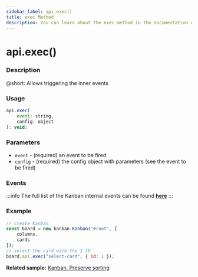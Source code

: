 ```yaml
---
sidebar_label: api.exec()
title: exec Method
description: You can learn about the exec method in the documentation of the DHTMLX JavaScript Kanban library. Browse developer guides and API reference, try out code examples and live demos, and download a free 30-day evaluation version of DHTMLX Kanban.
---
```


# api.exec()

### Description

@short: Allows triggering the inner events

### Usage

~~~jsx {}
api.exec(
	event: string,
	config: object
): void;
~~~

### Parameters

- `event` - (required) an event to be fired 
- `config` - (required) the config object with parameters (see the event to be fired)

### Events

:::info
The full list of the Kanban internal events can be found [**here**](api/api_overview.md/#kanban-events)
:::

### Example

~~~jsx {7}
// create Kanban
const board = new kanban.Kanban("#root", {
	columns,
	cards
});
// select the card with the 1 ID
board.api.exec("select-card", { id: 1 });
~~~

**Related sample:** [Kanban. Preserve sorting](https://snippet.dhtmlx.com/74nyuv14?tag=kanban)

